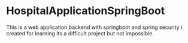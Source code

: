 # HospitalApplicationSpringBoot

This is a web application backend with springboot and spring security i created for learning
its a difficult project but not impossible.
